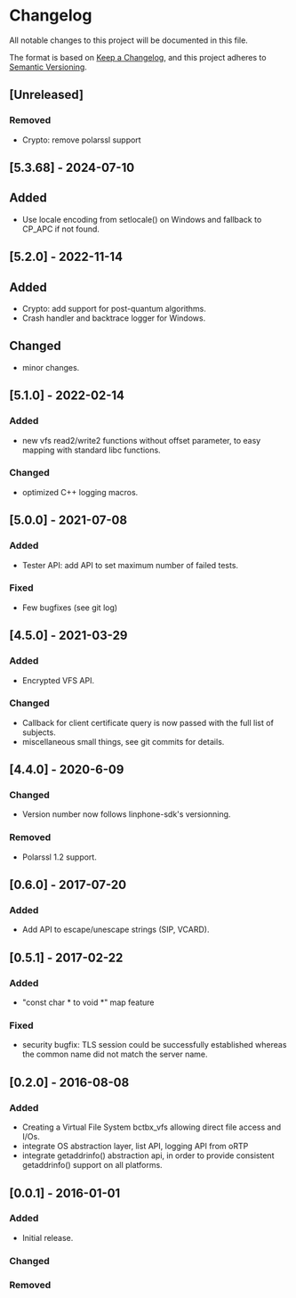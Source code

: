 # Changelog
All notable changes to this project will be documented in this file.

The format is based on [Keep a Changelog](https://keepachangelog.com/en/1.0.0/),
and this project adheres to [Semantic Versioning](https://semver.org/spec/v2.0.0.html).

## [Unreleased]
### Removed
- Crypto: remove polarssl support


## [5.3.68] - 2024-07-10

## Added
- Use locale encoding from setlocale() on Windows and fallback to CP_APC if not found.

## [5.2.0] - 2022-11-14

## Added
- Crypto: add support for post-quantum algorithms.
- Crash handler and backtrace logger for Windows.

## Changed
- minor changes.


## [5.1.0] - 2022-02-14

### Added
- new vfs read2/write2 functions without offset parameter, to easy mapping with standard libc functions.

### Changed
- optimized C++ logging macros.


## [5.0.0] - 2021-07-08

### Added
- Tester API: add API to set maximum number of failed tests.

### Fixed
- Few bugfixes (see git log)


## [4.5.0] - 2021-03-29

### Added
- Encrypted VFS API.

### Changed
- Callback for client certificate query is now passed with the full list of subjects.
- miscellaneous small things, see git commits for details.


## [4.4.0] - 2020-6-09

### Changed
- Version number now follows linphone-sdk's versionning.

### Removed
- Polarssl 1.2 support.


## [0.6.0] - 2017-07-20
### Added
- Add API to escape/unescape strings (SIP, VCARD).


## [0.5.1] - 2017-02-22
### Added
- "const char * to void *" map feature

### Fixed
- security bugfix: TLS session could be successfully established whereas the common
  name did not match the server name.

## [0.2.0] - 2016-08-08
### Added
- Creating a Virtual File System bctbx_vfs allowing direct file access and I/Os.
- integrate OS abstraction layer, list API, logging API from oRTP
- integrate getaddrinfo() abstraction api, in order to provide consistent getaddrinfo() support on all platforms.


## [0.0.1] - 2016-01-01
### Added
- Initial release.

### Changed

### Removed



